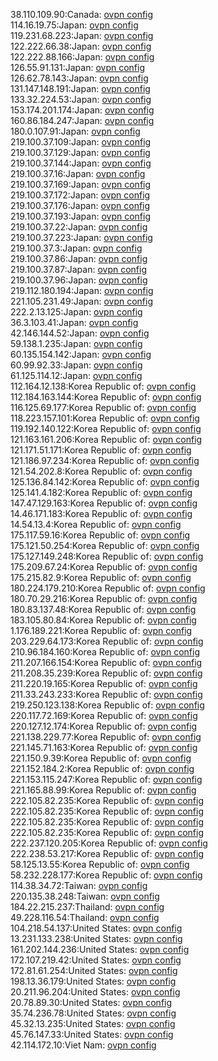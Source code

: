 38.110.109.90:Canada: [ovpn config](vpn/38_110_109_90.ovpn)  
114.16.19.75:Japan: [ovpn config](vpn/114_16_19_75.ovpn)  
119.231.68.223:Japan: [ovpn config](vpn/119_231_68_223.ovpn)  
122.222.66.38:Japan: [ovpn config](vpn/122_222_66_38.ovpn)  
122.222.88.166:Japan: [ovpn config](vpn/122_222_88_166.ovpn)  
126.55.91.131:Japan: [ovpn config](vpn/126_55_91_131.ovpn)  
126.62.78.143:Japan: [ovpn config](vpn/126_62_78_143.ovpn)  
131.147.148.191:Japan: [ovpn config](vpn/131_147_148_191.ovpn)  
133.32.224.53:Japan: [ovpn config](vpn/133_32_224_53.ovpn)  
153.174.201.174:Japan: [ovpn config](vpn/153_174_201_174.ovpn)  
160.86.184.247:Japan: [ovpn config](vpn/160_86_184_247.ovpn)  
180.0.107.91:Japan: [ovpn config](vpn/180_0_107_91.ovpn)  
219.100.37.109:Japan: [ovpn config](vpn/219_100_37_109.ovpn)  
219.100.37.129:Japan: [ovpn config](vpn/219_100_37_129.ovpn)  
219.100.37.144:Japan: [ovpn config](vpn/219_100_37_144.ovpn)  
219.100.37.16:Japan: [ovpn config](vpn/219_100_37_16.ovpn)  
219.100.37.169:Japan: [ovpn config](vpn/219_100_37_169.ovpn)  
219.100.37.172:Japan: [ovpn config](vpn/219_100_37_172.ovpn)  
219.100.37.176:Japan: [ovpn config](vpn/219_100_37_176.ovpn)  
219.100.37.193:Japan: [ovpn config](vpn/219_100_37_193.ovpn)  
219.100.37.22:Japan: [ovpn config](vpn/219_100_37_22.ovpn)  
219.100.37.223:Japan: [ovpn config](vpn/219_100_37_223.ovpn)  
219.100.37.3:Japan: [ovpn config](vpn/219_100_37_3.ovpn)  
219.100.37.86:Japan: [ovpn config](vpn/219_100_37_86.ovpn)  
219.100.37.87:Japan: [ovpn config](vpn/219_100_37_87.ovpn)  
219.100.37.96:Japan: [ovpn config](vpn/219_100_37_96.ovpn)  
219.112.180.194:Japan: [ovpn config](vpn/219_112_180_194.ovpn)  
221.105.231.49:Japan: [ovpn config](vpn/221_105_231_49.ovpn)  
222.2.13.125:Japan: [ovpn config](vpn/222_2_13_125.ovpn)  
36.3.103.41:Japan: [ovpn config](vpn/36_3_103_41.ovpn)  
42.146.144.52:Japan: [ovpn config](vpn/42_146_144_52.ovpn)  
59.138.1.235:Japan: [ovpn config](vpn/59_138_1_235.ovpn)  
60.135.154.142:Japan: [ovpn config](vpn/60_135_154_142.ovpn)  
60.99.92.33:Japan: [ovpn config](vpn/60_99_92_33.ovpn)  
61.125.114.12:Japan: [ovpn config](vpn/61_125_114_12.ovpn)  
112.164.12.138:Korea Republic of: [ovpn config](vpn/112_164_12_138.ovpn)  
112.184.163.144:Korea Republic of: [ovpn config](vpn/112_184_163_144.ovpn)  
116.125.69.177:Korea Republic of: [ovpn config](vpn/116_125_69_177.ovpn)  
118.223.157.101:Korea Republic of: [ovpn config](vpn/118_223_157_101.ovpn)  
119.192.140.122:Korea Republic of: [ovpn config](vpn/119_192_140_122.ovpn)  
121.163.161.206:Korea Republic of: [ovpn config](vpn/121_163_161_206.ovpn)  
121.171.51.171:Korea Republic of: [ovpn config](vpn/121_171_51_171.ovpn)  
121.186.97.234:Korea Republic of: [ovpn config](vpn/121_186_97_234.ovpn)  
121.54.202.8:Korea Republic of: [ovpn config](vpn/121_54_202_8.ovpn)  
125.136.84.142:Korea Republic of: [ovpn config](vpn/125_136_84_142.ovpn)  
125.141.4.182:Korea Republic of: [ovpn config](vpn/125_141_4_182.ovpn)  
147.47.129.163:Korea Republic of: [ovpn config](vpn/147_47_129_163.ovpn)  
14.46.171.183:Korea Republic of: [ovpn config](vpn/14_46_171_183.ovpn)  
14.54.13.4:Korea Republic of: [ovpn config](vpn/14_54_13_4.ovpn)  
175.117.59.16:Korea Republic of: [ovpn config](vpn/175_117_59_16.ovpn)  
175.121.50.254:Korea Republic of: [ovpn config](vpn/175_121_50_254.ovpn)  
175.127.149.248:Korea Republic of: [ovpn config](vpn/175_127_149_248.ovpn)  
175.209.67.24:Korea Republic of: [ovpn config](vpn/175_209_67_24.ovpn)  
175.215.82.9:Korea Republic of: [ovpn config](vpn/175_215_82_9.ovpn)  
180.224.179.210:Korea Republic of: [ovpn config](vpn/180_224_179_210.ovpn)  
180.70.29.216:Korea Republic of: [ovpn config](vpn/180_70_29_216.ovpn)  
180.83.137.48:Korea Republic of: [ovpn config](vpn/180_83_137_48.ovpn)  
183.105.80.84:Korea Republic of: [ovpn config](vpn/183_105_80_84.ovpn)  
1.176.189.221:Korea Republic of: [ovpn config](vpn/1_176_189_221.ovpn)  
203.229.64.173:Korea Republic of: [ovpn config](vpn/203_229_64_173.ovpn)  
210.96.184.160:Korea Republic of: [ovpn config](vpn/210_96_184_160.ovpn)  
211.207.166.154:Korea Republic of: [ovpn config](vpn/211_207_166_154.ovpn)  
211.208.35.239:Korea Republic of: [ovpn config](vpn/211_208_35_239.ovpn)  
211.220.19.165:Korea Republic of: [ovpn config](vpn/211_220_19_165.ovpn)  
211.33.243.233:Korea Republic of: [ovpn config](vpn/211_33_243_233.ovpn)  
219.250.123.138:Korea Republic of: [ovpn config](vpn/219_250_123_138.ovpn)  
220.117.72.169:Korea Republic of: [ovpn config](vpn/220_117_72_169.ovpn)  
220.127.12.174:Korea Republic of: [ovpn config](vpn/220_127_12_174.ovpn)  
221.138.229.77:Korea Republic of: [ovpn config](vpn/221_138_229_77.ovpn)  
221.145.71.163:Korea Republic of: [ovpn config](vpn/221_145_71_163.ovpn)  
221.150.9.39:Korea Republic of: [ovpn config](vpn/221_150_9_39.ovpn)  
221.152.184.2:Korea Republic of: [ovpn config](vpn/221_152_184_2.ovpn)  
221.153.115.247:Korea Republic of: [ovpn config](vpn/221_153_115_247.ovpn)  
221.165.88.99:Korea Republic of: [ovpn config](vpn/221_165_88_99.ovpn)  
222.105.82.235:Korea Republic of: [ovpn config](vpn/222_105_82_235.ovpn)  
222.105.82.235:Korea Republic of: [ovpn config](vpn/222_105_82_235.ovpn)  
222.105.82.235:Korea Republic of: [ovpn config](vpn/222_105_82_235.ovpn)  
222.105.82.235:Korea Republic of: [ovpn config](vpn/222_105_82_235.ovpn)  
222.237.120.205:Korea Republic of: [ovpn config](vpn/222_237_120_205.ovpn)  
222.238.53.217:Korea Republic of: [ovpn config](vpn/222_238_53_217.ovpn)  
58.125.13.55:Korea Republic of: [ovpn config](vpn/58_125_13_55.ovpn)  
58.232.228.177:Korea Republic of: [ovpn config](vpn/58_232_228_177.ovpn)  
114.38.34.72:Taiwan: [ovpn config](vpn/114_38_34_72.ovpn)  
220.135.38.248:Taiwan: [ovpn config](vpn/220_135_38_248.ovpn)  
184.22.215.237:Thailand: [ovpn config](vpn/184_22_215_237.ovpn)  
49.228.116.54:Thailand: [ovpn config](vpn/49_228_116_54.ovpn)  
104.218.54.137:United States: [ovpn config](vpn/104_218_54_137.ovpn)  
13.231.133.238:United States: [ovpn config](vpn/13_231_133_238.ovpn)  
161.202.144.236:United States: [ovpn config](vpn/161_202_144_236.ovpn)  
172.107.219.42:United States: [ovpn config](vpn/172_107_219_42.ovpn)  
172.81.61.254:United States: [ovpn config](vpn/172_81_61_254.ovpn)  
198.13.36.179:United States: [ovpn config](vpn/198_13_36_179.ovpn)  
20.211.96.204:United States: [ovpn config](vpn/20_211_96_204.ovpn)  
20.78.89.30:United States: [ovpn config](vpn/20_78_89_30.ovpn)  
35.74.236.78:United States: [ovpn config](vpn/35_74_236_78.ovpn)  
45.32.13.235:United States: [ovpn config](vpn/45_32_13_235.ovpn)  
45.76.147.33:United States: [ovpn config](vpn/45_76_147_33.ovpn)  
42.114.172.10:Viet Nam: [ovpn config](vpn/42_114_172_10.ovpn)  
